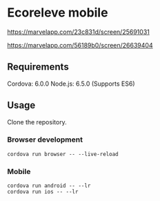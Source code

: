 # Ecoreleve mobile

https://marvelapp.com/23c831d/screen/25691031

https://marvelapp.com/56189b0/screen/26639404

## Requirements

Cordova: 6.0.0
Node.js: 6.5.0 (Supports ES6)

## Usage

Clone the repository.

### Browser development
`cordova run browser -- --live-reload`

### Mobile
```
cordova run android -- --lr
cordova run ios -- --lr
```

